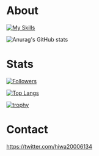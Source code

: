 # About
[![My Skills](https://skillicons.dev/icons?i=docker,js,nextjs,flutter,py,go)](https://skillicons.dev)

![Anurag's GitHub stats](https://github-readme-stats.vercel.app/api?username=h-hiwatashi&show_icons=true&theme=transparent)

# Stats
[![Followers](https://badgen.org/img/zenn/h_h/followers)](https://zenn.dev/h_h)

[![Top Langs](https://github-readme-stats.vercel.app/api/top-langs/?username=h-hiwatashi&layout=pie)](https://github.com/h-hiwatashi) 

[![trophy](https://github-profile-trophy.vercel.app/?username=h-hiwatashi&theme=dracula)](https://github.com/h-hiwatashi)

# Contact
https://twitter.com/hiwa20006134
